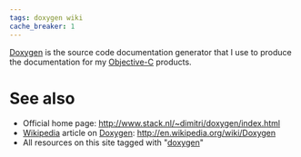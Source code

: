 ```yaml
---
tags: doxygen wiki
cache_breaker: 1
---
```


[Doxygen](/wiki/Doxygen) is the source code documentation generator that I use to produce the documentation for my [Objective-C](/wiki/Objective-C) products.

# See also

-   Official home page: <http://www.stack.nl/~dimitri/doxygen/index.html>
-   [Wikipedia](/wiki/Wikipedia) article on [Doxygen](/wiki/Doxygen): <http://en.wikipedia.org/wiki/Doxygen>
-   All resources on this site tagged with "[doxygen](/tags/doxygen)"
